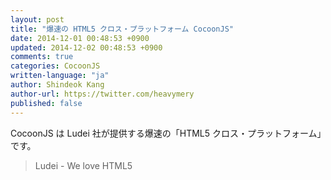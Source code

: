 ```yaml
---
layout: post
title: "爆速の HTML5 クロス・プラットフォーム CocoonJS"
date: 2014-12-01 00:48:53 +0900
updated: 2014-12-02 00:48:53 +0900
comments: true
categories: CocoonJS
written-language: "ja"
author: Shindeok Kang
author-url: https://twitter.com/heavymery
published: false
---
```


CocoonJS は Ludei 社が提供する爆速の「HTML5 クロス・プラットフォーム」です。

<!-- more -->

>Ludei - We love HTML5
